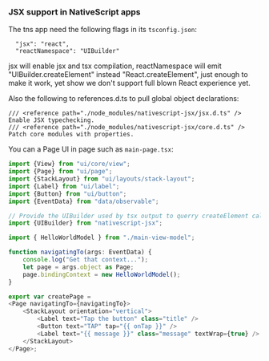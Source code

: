 ### JSX support in NativeScript apps

The tns app need the following flags in its `tsconfig.json`:
```
  "jsx": "react",
  "reactNamespace": "UIBuilder"
```
jsx will enable jsx and tsx compilation, reactNamespace will emit "UIBuilder.createElement" instead "React.createElement",
just enough to make it work, yet show we don't support full blown React experience yet.

Also the following to references.d.ts to pull global object declarations:
```
/// <reference path="./node_modules/nativescript-jsx/jsx.d.ts" /> Enable JSX typechecking.
/// <reference path="./node_modules/nativescript-jsx/core.d.ts" /> Patch core modules with properties.
```

You can a Page UI in page such as `main-page.tsx`:
``` TypeScript
import {View} from "ui/core/view";
import {Page} from "ui/page";
import {StackLayout} from "ui/layouts/stack-layout";
import {Label} from "ui/label";
import {Button} from "ui/button";
import {EventData} from "data/observable";

// Provide the UIBuilder used by tsx output to querry createElement calls.
import {UIBuilder} from "nativescript-jsx";

import { HelloWorldModel } from "./main-view-model";

function navigatingTo(args: EventData) {
    console.log("Get that context...");
    let page = args.object as Page;
    page.bindingContext = new HelloWorldModel();
}

export var createPage =
<Page navigatingTo={navigatingTo}>
    <StackLayout orientation="vertical">
        <Label text="Tap the button" class="title" /> 
        <Button text="TAP" tap="{{ onTap }}" />
        <Label text="{{ message }}" class="message" textWrap={true} />
    </StackLayout>
</Page>;
```